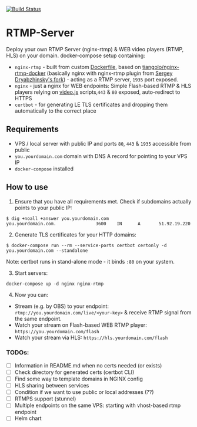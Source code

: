 [![Build Status](https://travis-ci.com/jjlakis/rtmp-server.svg?branch=master)](https://travis-ci.com/jjlakis/rtmp-server)

# RTMP-Server

Deploy your own RTMP Server (nginx-rtmp) & WEB video players (RTMP, HLS) on your domain. docker-compose setup containing:
* `nginx-rtmp` - built from custom [Dockerfile](docker-compose/nginx-rtmp/Dockerfile), based on [tiangolo/nginx-rtmp-docker](https://github.com/tiangolo/nginx-rtmp-docker) (basically nginx with nginx-rtmp plugin from [Sergey Dryabzhinsky's fork](https://github.com/sergey-dryabzhinsky/nginx-rtmp-module)) - acting as a RTMP server, `1935` port exposed.
* `nginx` - just a nginx for WEB endpoints: Simple Flash-based RTMP & HLS players relying on [video.js](https://github.com/videojs/video.js) scripts,`443` & `80` exposed, auto-redirect to HTTPS
* `certbot` - for generating LE TLS certificates and dropping them automatically to the correct place 

## Requirements

* VPS / local server with public IP and ports `80`, `443` & `1935` accessible from public
* `you.yourdomain.com` domain with DNS A record for pointing to your VPS IP
* `docker-compose` installed

## How to use

1. Ensure that you have all requirements met. Check if subdomains actually points to your public IP:
```
$ dig +noall +answer you.yourdomain.com
you.yourdomain.com.               3600    IN      A       51.92.19.220
```

2. Generate TLS certificates for your HTTP domains:
```
$ docker-compose run --rm --service-ports certbot certonly -d you.yourdomain.com --standalone
```
Note: certbot runs in stand-alone mode - it binds `:80` on your system.

3. Start servers:
```
docker-compose up -d nginx nginx-rtmp
```

4. Now you can:
* Stream (e.g. by OBS) to your endpoint: `rtmp://you.yourdomain.com/live/<your-key>` & receive RTMP signal from the same endpoint.
* Watch your stream on Flash-based WEB RTMP player: `https://you.yourdomain.com/flash`
* Watch your stream via HLS: `https://hls.yourdomain.com/flash`


### TODOs:
 - [ ] Information in README.md when no certs needed (or exists)
 - [ ] Check directory for generated certs (certbot CLI)
 - [ ] Find some way to template domains in NGINX config
 - [ ] HLS sharing between services
 - [ ] Condition if we want to use public or local addresses (??)
 - [ ] RTMPS support (stunnel)
 - [ ] Multiple endpoints on the same VPS: starting with vhost-based rtmp endpoint
 - [ ] Helm chart
